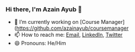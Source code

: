 ### Hi there, I'm Azain Ayub 👋

- 🔭 I’m currently working on [Course Manager](https://github.com/azainayub/coursemanager
- 📫 How to reach me: [Email](mailto:azain.ayub2014@gmail.com), [LinkedIn](https://www.linkedin.com/in/azainayub/), [Twitter](https://twitter.com/azain_ayub)
- 😄 Pronouns: He/Him

<!--
**azainayub/azainayub** is a ✨ _special_ ✨ repository because its `README.md` (this file) appears on your GitHub profile.

Here are some ideas to get you started:

- 🔭 I’m currently working on ...
- 🌱 I’m currently learning ...
- 👯 I’m looking to collaborate on ...
- 🤔 I’m looking for help with ...
- 💬 Ask me about ...
- 📫 How to reach me: azain.ayub@
- 😄 Pronouns: ...
- ⚡ Fun fact: ...
-->

